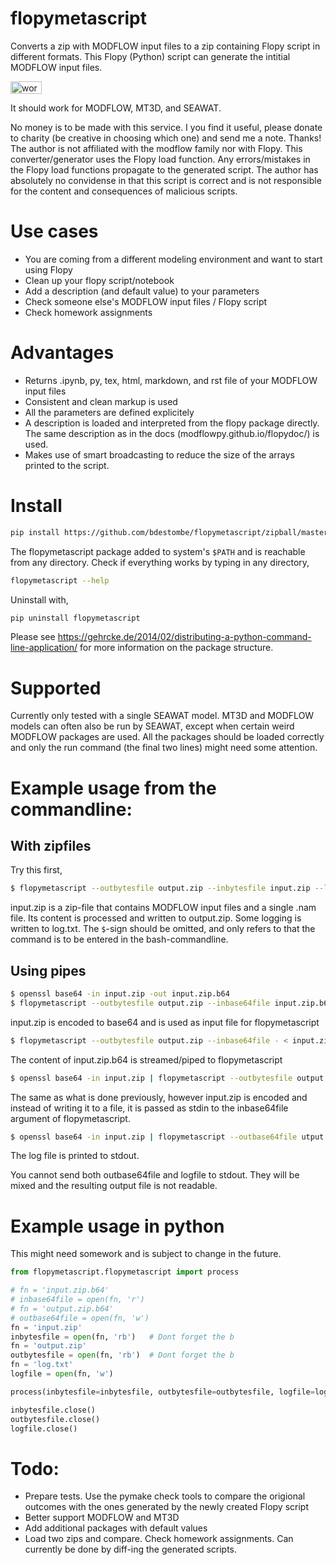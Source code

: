 # flopymetascript
Converts a zip with MODFLOW input files to a zip containing Flopy script in different formats. This Flopy (Python) script can generate the intitial MODFLOW input files.

<img src="https://raw.githubusercontent.com/bdestombe/flopymetascript/master/assets/figures/workflow.png" alt="workflow" style="width:50;height:20">

It should work for MODFLOW, MT3D, and SEAWAT.

No money is to be made with this service. I you find it useful, please donate to charity (be creative in choosing 
which one) and send me a note. Thanks! The author is not affiliated with the modflow family nor with Flopy. This 
converter/generator uses the Flopy load function. Any errors/mistakes in the Flopy load functions propagate to the 
generated script. The author has absolutely no convidense in that this script is correct and is not responsible for 
the content and consequences of malicious scripts.

# Use cases
- You are coming from a different modeling environment and want to start using Flopy
- Clean up your flopy script/notebook
- Add a description (and default value) to your parameters
- Check someone else's MODFLOW input files / Flopy script
- Check homework assignments


# Advantages
- Returns .ipynb, py, tex, html, markdown, and rst file of your MODFLOW input files
- Consistent and clean markup is used
- All the parameters are defined explicitely
- A description is loaded and interpreted from the flopy package directly. The same description as in the docs (modflowpy.github.io/flopydoc/) is used.
- Makes use of smart broadcasting to reduce the size of the arrays printed to the script.


# Install
```bash
pip install https://github.com/bdestombe/flopymetascript/zipball/master
```
The flopymetascript package added to system's `$PATH` and is reachable from any directory. Check if everything works by typing in any directory,
```bash
flopymetascript --help
```
Uninstall with,
```bash
pip uninstall flopymetascript
```
Please see https://gehrcke.de/2014/02/distributing-a-python-command-line-application/ for more information on the package structure.

# Supported
Currently only tested with a single SEAWAT model. MT3D and MODFLOW models can often also be run by SEAWAT, except when certain weird MODFLOW packages are used. All the packages should be loaded correctly and only the run command (the final two lines) might need some attention.

# Example usage from the commandline:
## With zipfiles
Try this first,
```bash
$ flopymetascript --outbytesfile output.zip --inbytesfile input.zip --logfile log.txt
```
input.zip is a zip-file that contains MODFLOW input files and a single .nam file. Its content is processed and 
written to output.zip. Some logging is written to log.txt. The `$`-sign should be omitted, and only refers to that the command is to be entered in the bash-commandline.

## Using pipes
```bash
$ openssl base64 -in input.zip -out input.zip.b64
$ flopymetascript --outbytesfile output.zip --inbase64file input.zip.b64
```
input.zip is encoded to base64 and is used as input file for flopymetascript

```bash
$ flopymetascript --outbytesfile output.zip --inbase64file - < input.zip.b64
```
The content of input.zip.b64 is streamed/piped to flopymetascript

```bash
$ openssl base64 -in input.zip | flopymetascript --outbytesfile output.zip --inbase64file -
```
The same as what is done previously, however input.zip is encoded and instead of writing it to a file, it is passed
as stdin to the inbase64file argument of flopymetascript.

```bash
$ openssl base64 -in input.zip | flopymetascript --outbase64file utput.zip --inbase64file - --logfile -
```
The log file is printed to stdout.

You cannot send both outbase64file and logfile to stdout. They will be mixed and the resulting output file is not readable.

# Example usage in python
This might need somework and is subject to change in the future.

```python
from flopymetascript.flopymetascript import process

# fn = 'input.zip.b64'
# inbase64file = open(fn, 'r')
# fn = 'output.zip.b64'
# outbase64file = open(fn, 'w')
fn = 'input.zip'
inbytesfile = open(fn, 'rb')   # Dont forget the b
fn = 'output.zip'
outbytesfile = open(fn, 'rb')  # Dont forget the b
fn = 'log.txt'
logfile = open(fn, 'w')

process(inbytesfile=inbytesfile, outbytesfile=outbytesfile, logfile=logfile)

inbytesfile.close()
outbytesfile.close()
logfile.close()
```


# Todo:
- Prepare tests. Use the pymake check tools to compare the origional outcomes with the ones generated by the newly created Flopy script
- Better support MODFLOW and MT3D
- Add additional packages with default values
- Load two zips and compare. Check homework assignments. Can currently be done by diff-ing the generated scripts. 
